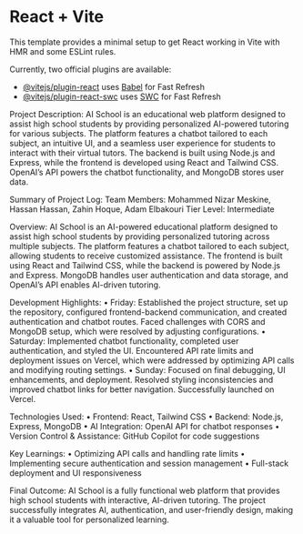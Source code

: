 # React + Vite

This template provides a minimal setup to get React working in Vite with HMR and some ESLint rules.

Currently, two official plugins are available:

- [@vitejs/plugin-react](https://github.com/vitejs/vite-plugin-react/blob/main/packages/plugin-react/README.md) uses [Babel](https://babeljs.io/) for Fast Refresh
- [@vitejs/plugin-react-swc](https://github.com/vitejs/vite-plugin-react-swc) uses [SWC](https://swc.rs/) for Fast Refresh



Project Description:
AI School is an educational web platform designed to assist high school students by providing personalized AI-powered tutoring for various subjects. The platform features a chatbot tailored to each subject, an intuitive UI, and a seamless user experience for students to interact with their virtual tutors. The backend is built using Node.js and Express, while the frontend is developed using React and Tailwind CSS. OpenAI’s API powers the chatbot functionality, and MongoDB stores user data.

Summary of Project Log:
Team Members: Mohammed Nizar Meskine, Hassan Hassan, Zahin Hoque, Adam Elbakouri
Tier Level: Intermediate

Overview:
AI School is an AI-powered educational platform designed to assist high school students by providing personalized tutoring across multiple subjects. The platform features a chatbot tailored to each subject, allowing students to receive customized assistance. The frontend is built using React and Tailwind CSS, while the backend is powered by Node.js and Express. MongoDB handles user authentication and data storage, and OpenAI’s API enables AI-driven tutoring.

Development Highlights:
	•	Friday: Established the project structure, set up the repository, configured frontend-backend communication, and created authentication and chatbot routes. Faced challenges with CORS and MongoDB setup, which were resolved by adjusting configurations.
	•	Saturday: Implemented chatbot functionality, completed user authentication, and styled the UI. Encountered API rate limits and deployment issues on Vercel, which were addressed by optimizing API calls and modifying routing settings.
	•	Sunday: Focused on final debugging, UI enhancements, and deployment. Resolved styling inconsistencies and improved chatbot links for better navigation. Successfully launched on Vercel.

Technologies Used:
	•	Frontend: React, Tailwind CSS
	•	Backend: Node.js, Express, MongoDB
	•	AI Integration: OpenAI API for chatbot responses
	•	Version Control & Assistance: GitHub Copilot for code suggestions

Key Learnings:
	•	Optimizing API calls and handling rate limits
	•	Implementing secure authentication and session management
	•	Full-stack deployment and UI responsiveness

Final Outcome:
AI School is a fully functional web platform that provides high school students with interactive, AI-driven tutoring. The project successfully integrates AI, authentication, and user-friendly design, making it a valuable tool for personalized learning.

